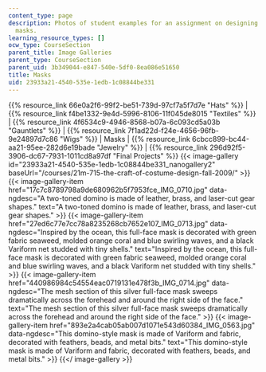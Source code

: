 ```yaml
---
content_type: page
description: Photos of student examples for an assignment on designing and crafting
  masks.
learning_resource_types: []
ocw_type: CourseSection
parent_title: Image Galleries
parent_type: CourseSection
parent_uid: 3b349044-e847-540e-5df0-8ea086e51650
title: Masks
uid: 23933a21-4540-535e-1edb-1c08844be331
---
```


{{% resource_link 66e0a2f6-99f2-be51-739d-97cf7a5f7d7e "Hats" %}} | {{% resource_link f4be1332-9e4d-5996-8106-11f045de8015 "Textiles" %}} | {{% resource_link 4f6534c9-4946-8568-b07a-6c093cd5a03b "Gauntlets" %}} | {{% resource_link 7f1ad22d-f24e-4656-96fb-9e24897d7c86 "Wigs" %}} | Masks | {{% resource_link 6cbcc899-bc44-aa21-95ee-282d6e19bade "Jewelry" %}} | {{% resource_link 296d92f5-3906-dc67-7931-1011cd8a97df "Final Projects" %}}
{{< image-gallery id="23933a21-4540-535e-1edb-1c08844be331_nanogallery2" baseUrl="/courses/21m-715-the-craft-of-costume-design-fall-2009/" >}}
{{< image-gallery-item href="17c7c8789798a9de680962b5f7953fce_IMG_0710.jpg" data-ngdesc="A two-toned domino is made of leather, brass, and laser-cut gear shapes." text="A two-toned domino is made of leather, brass, and laser-cut gear shapes." >}}
{{< image-gallery-item href="27ed6c77e7cc78a8235268cb7652e107_IMG_0713.jpg" data-ngdesc="Inspired by the ocean, this full-face mask is decorated with green fabric seaweed, molded orange coral and blue swirling waves, and a black Variform net studded with tiny shells." text="Inspired by the ocean, this full-face mask is decorated with green fabric seaweed, molded orange coral and blue swirling waves, and a black Variform net studded with tiny shells." >}}
{{< image-gallery-item href="440986984c54554eac0719131e478f3b_IMG_0714.jpg" data-ngdesc="The mesh section of this silver full-face mask sweeps dramatically across the forehead and around the right side of the face." text="The mesh section of this silver full-face mask sweeps dramatically across the forehead and around the right side of the face." >}}
{{< image-gallery-item href="893e2a4cab05ab007d1071e543d60384_IMG_0563.jpg" data-ngdesc="This domino-style mask is made of Variform and fabric, decorated with feathers, beads, and metal bits." text="This domino-style mask is made of Variform and fabric, decorated with feathers, beads, and metal bits." >}}
{{</ image-gallery >}}